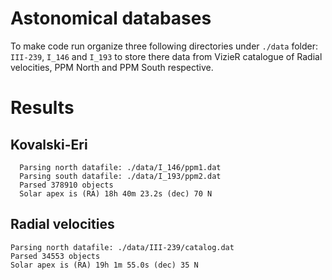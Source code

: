 # Astonomical databases

To make code run organize three following directories under `./data` folder: `III-239`, `I_146` and `I_193` to store there data from VizieR catalogue of Radial velocities, PPM North and PPM South respective.

# Results
## Kovalski-Eri
```
  Parsing north datafile: ./data/I_146/ppm1.dat
  Parsing south datafile: ./data/I_193/ppm2.dat
  Parsed 378910 objects
  Solar apex is (RA) 18h 40m 23.2s (dec) 70 N
```

## Radial velocities
```
Parsing north datafile: ./data/III-239/catalog.dat
Parsed 34553 objects
Solar apex is (RA) 19h 1m 55.0s (dec) 35 N
```
